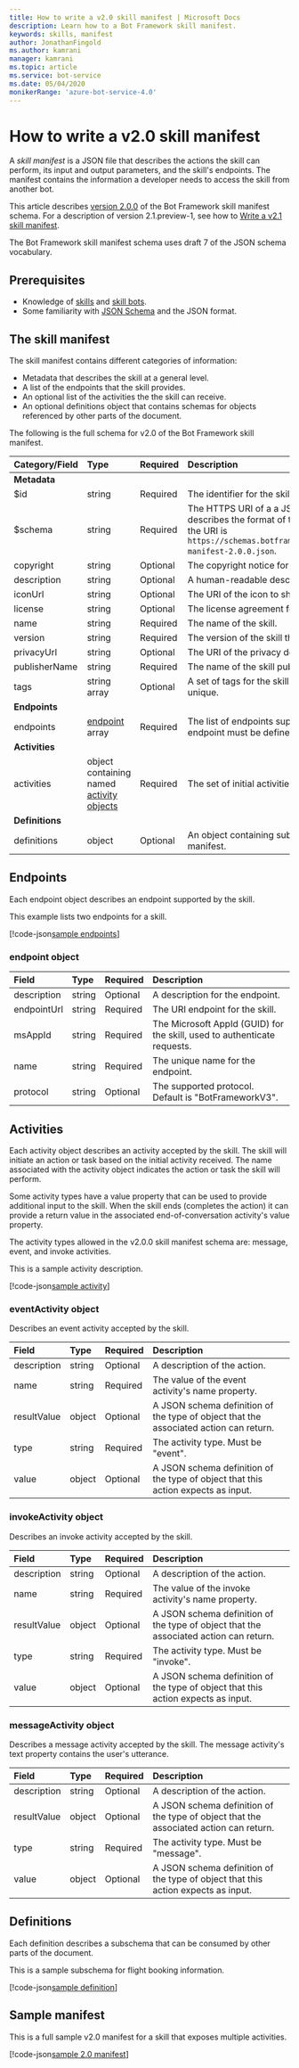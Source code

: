```yaml
---
title: How to write a v2.0 skill manifest | Microsoft Docs
description: Learn how to a Bot Framework skill manifest.
keywords: skills, manifest
author: JonathanFingold
ms.author: kamrani
manager: kamrani
ms.topic: article
ms.service: bot-service
ms.date: 05/04/2020
monikerRange: 'azure-bot-service-4.0'
---
```


# How to write a v2.0 skill manifest

A _skill manifest_ is a JSON file that describes the actions the skill can perform, its input and output parameters, and the skill's endpoints. The manifest contains the information a developer needs to access the skill from another bot.

This article describes [version 2.0.0](https://schemas.botframework.com/schemas/skills/skill-manifest-2.0.0.json) of the Bot Framework skill manifest schema.
For a description of version 2.1.preview-1, see how to [Write a v2.1 skill manifest](skills-write-manifest-2-1.md).

The Bot Framework skill manifest schema uses draft 7 of the JSON schema vocabulary.

## Prerequisites

- Knowledge of [skills](skills-conceptual.md) and [skill bots](skills-about-skill-bots.md).
- Some familiarity with [JSON Schema](http://json-schema.org/) and the JSON format.

## The skill manifest

The skill manifest contains different categories of information:

- Metadata that describes the skill at a general level.
- A list of the endpoints that the skill provides.
- An optional list of the activities the the skill can receive.
- An optional definitions object that contains schemas for objects referenced by other parts of the document.

The following is the full schema for v2.0 of the Bot Framework skill manifest.

| Category/Field | Type | Required | Description |
|:-|:-|:-|:-|
| **Metadata**
| $id | string | Required | The identifier for the skill manifest. |
| $schema | string | Required | The HTTPS URI of a a JSON schema resource that describes the format of the manifest. For version 2.0.0, the URI is `https://schemas.botframework.com/schemas/skills/skill-manifest-2.0.0.json`. |
| copyright | string | Optional | The copyright notice for the skill. |
| description | string | Optional | A human-readable description of the skill. |
| iconUrl | string | Optional | The URI of the icon to show for the skill. |
| license | string | Optional | The license agreement for the skill. |
| name | string | Required | The name of the skill. |
| version | string | Required | The version of the skill the manifest describes. |
| privacyUrl | string | Optional | The URI of the privacy description for the skill. |
| publisherName | string | Required | The name of the skill publisher. |
| tags | string array | Optional | A set of tags for the skill. If present, each tag must be unique. |
| **Endpoints**
| endpoints | [endpoint](#endpoint-object) array | Required | The list of endpoints supported by the skill. At least one endpoint must be defined. Each endpoint must be unique. |
| **Activities**
| activities | object containing named [activity objects](#activities) | Required | The set of initial activities accepted by the skill. |
| **Definitions**
| definitions | object | Optional | An object containing subschemas for objects used in the manifest. |

## Endpoints

Each endpoint object describes an endpoint supported by the skill.

This example lists two endpoints for a skill.

[!code-json[sample endpoints](~/../botframework-sdk/schemas/skills/samples/complex-skillmanifest-2.0.0.json?range=17-32)]

### endpoint object

| Field | Type | Required | Description
|:-|:-|:-|:-
| description | string | Optional | A description for the endpoint.
| endpointUrl | string | Required | The URI endpoint for the skill.
| msAppId | string | Required | The Microsoft AppId (GUID) for the skill, used to authenticate requests.
| name | string | Required | The unique name for the endpoint.
| protocol | string | Optional | The supported protocol. Default is "BotFrameworkV3".

## Activities

Each activity object describes an activity accepted by the skill. The skill will initiate an action or task based on the initial activity received. The name associated with the activity object indicates the action or task the skill will perform.

Some activity types have a value property that can be used to provide additional input to the skill. When the skill ends (completes the action) it can provide a return value in the associated end-of-conversation activity's value property.

The activity types allowed in the v2.0.0 skill manifest schema are: message, event, and invoke activities.

This is a sample activity description.

[!code-json[sample activity](~/../botframework-sdk/schemas/skills/samples/complex-skillmanifest-2.0.0.json?range=34-44)]

### eventActivity object

Describes an event activity accepted by the skill.

| Field | Type | Required | Description
|:-|:-|:-|:-
| description | string | Optional | A description of the action.
| name | string | Required | The value of the event activity's name property.
| resultValue | object | Optional | A JSON schema definition of the type of object that the associated action can return.
| type | string | Required | The activity type. Must be "event".
| value | object | Optional | A JSON schema definition of the type of object that this action expects as input.

### invokeActivity object

Describes an invoke activity accepted by the skill.

| Field | Type | Required | Description |
|:-|:-|:-|:-|
| description | string | Optional | A description of the action.
| name | string | Required | The value of the invoke activity's name property.
| resultValue | object | Optional | A JSON schema definition of the type of object that the associated action can return.
| type | string | Required | The activity type. Must be "invoke".
| value | object | Optional | A JSON schema definition of the type of object that this action expects as input.

### messageActivity object

Describes a message activity accepted by the skill. The message activity's text property contains the user's utterance.

| Field | Type | Required | Description |
|:-|:-|:-|:-|
| description | string | Optional | A description of the action.
| resultValue | object | Optional | A JSON schema definition of the type of object that the associated action can return.
| type | string | Required | The activity type. Must be "message".
| value | object | Optional | A JSON schema definition of the type of object that this action expects as input.

## Definitions

Each definition describes a subschema that can be consumed by other parts of the document.

This is a sample subschema for flight booking information.

[!code-json[sample definition](~/../botframework-sdk/schemas/skills/samples/complex-skillmanifest-2.0.0.json?range=71-90)]

## Sample manifest

This is a full sample v2.0 manifest for a skill that exposes multiple activities.

[!code-json[sample 2.0 manifest](~/../botframework-sdk/schemas/skills/samples/complex-skillmanifest-2.0.0.json)]
